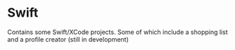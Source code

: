 # Swift

Contains some Swift/XCode projects. Some of which include a shopping list and a profile creator (still in development)
